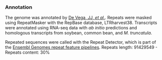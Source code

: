 ### Annotation

The genome was annotated by [De Vega, JJ, *et
al*.](http://europepmc.org/abstract/MED/26617401). Repeats were masked
using RepeatMasker with the RepBase database, LTRharvest38. Transcripts
were annotated using RNA-seq data with *ab initio* predictions and
homologous transcripts from soybean, common bean, and *M. truncatula*.

Repeated sequences were called with the Repeat Detector, which is part of the [Ensembl Genomes repeat feature pipelines](http://plants.ensembl.org/info/genome/annotation/repeat_features.html). Repeats length: 91429549 - Repeats content: 30%
